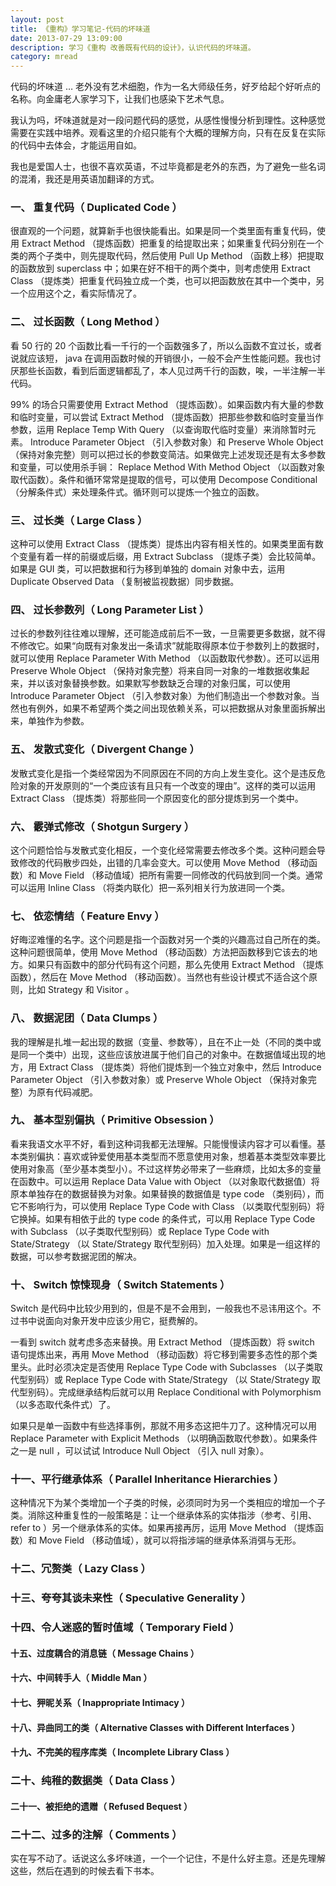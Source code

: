 ```yaml
---
layout: post
title: 《重构》学习笔记-代码的坏味道
date: 2013-07-29 13:09:00
description: 学习《重构 改善既有代码的设计》，认识代码的坏味道。
category: mread
---
```


代码的坏味道 … 老外没有艺术细胞，作为一名大师级任务，好歹给起个好听点的名称。向金庸老人家学习下，让我们也感染下艺术气息。

我认为吗，坏味道就是对一段问题代码的感觉，从感性慢慢分析到理性。这种感觉需要在实践中培养。观看这里的介绍只能有个大概的理解方向，只有在反复在实际的代码中去体会，才能运用自如。

我也是爱国人士，也很不喜欢英语，不过毕竟都是老外的东西，为了避免一些名词的混淆，我还是用英语加翻译的方式。 

### 一、 重复代码（ Duplicated Code ）

很直观的一个问题，就算新手也很快能看出。如果是同一个类里面有重复代码，使用 Extract Method （提炼函数）把重复的给提取出来；如果重复代码分别在一个类的两个子类中，则先提取代码，然后使用 Pull Up Method （函数上移）把提取的函数放到 superclass 中；如果在好不相干的两个类中，则考虑使用 Extract Class （提炼类）把重复代码独立成一个类，也可以把函数放在其中一个类中，另一个应用这个之，看实际情况了。

### 二、 过长函数（ Long Method ）

看 50 行的 20 个函数比看一千行的一个函数强多了，所以么函数不宜过长，或者说就应该短， java 在调用函数时候的开销很小，一般不会产生性能问题。我也讨厌那些长函数，看到后面逻辑都乱了，本人见过两千行的函数，唉，一半注解一半代码。

99% 的场合只需要使用 Extract Method （提炼函数）。如果函数内有大量的参数和临时变量，可以尝试 Extract Method （提炼函数）把那些参数和临时变量当作参数，运用 Replace Temp With Query （以查询取代临时变量）来消除暂时元素。 Introduce Parameter Object （引入参数对象）和 Preserve Whole Object （保持对象完整）则可以把过长的参数变简洁。如果做完上述发现还是有太多参数和变量，可以使用杀手锏： Replace Method With Method Object （以函数对象取代函数）。条件和循环常常是提取的信号，可以使用 Decompose Conditional （分解条件式）来处理条件式。循环则可以提炼一个独立的函数。

### 三、 过长类（ Large Class ）

这种可以使用 Extract Class （提炼类）提炼出内容有相关性的。如果类里面有数个变量有着一样的前缀或后缀，用 Extract Subclass （提炼子类）会比较简单。如果是 GUI 类，可以把数据和行为移到单独的 domain 对象中去，运用 Duplicate Observed Data （复制被监视数据）同步数据。

### 四、 过长参数列（ Long Parameter List ）

过长的参数列往往难以理解，还可能造成前后不一致，一旦需要更多数据，就不得不修改它。如果“向既有对象发出一条请求”就能取得原本位于参数列上的数据时，就可以使用 Replace Parameter With Method （以函数取代参数）。还可以运用 Preserve Whole Object （保持对象完整）将来自同一对象的一堆数据收集起来，并以该对象替换参数。如果默写参数缺乏合理的对象归属，可以使用 Introduce Parameter Object （引入参数对象）为他们制造出一个参数对象。当然也有例外，如果不希望两个类之间出现依赖关系，可以把数据从对象里面拆解出来，单独作为参数。

### 五、 发散式变化（ Divergent Change ）

发散式变化是指一个类经常因为不同原因在不同的方向上发生变化。这个是违反危险对象的开发原则的“一个类应该有且只有一个改变的理由”。这样的类可以运用 Extract Class （提炼类）将那些同一个原因变化的部分提炼到另一个类中。

### 六、 霰弹式修改（ Shotgun Surgery ）

这个问题恰恰与发散式变化相反，一个变化经常需要去修改多个类。这种问题会导致修改的代码散步四处，出错的几率会变大。可以使用 Move Method （移动函数）和 Move Field （移动值域）把所有需要一同修改的代码放到同一个类。通常可以运用 Inline Class （将类内联化）把一系列相关行为放进同一个类。

### 七、 依恋情结（ Feature Envy ）

好晦涩难懂的名字。这个问题是指一个函数对另一个类的兴趣高过自己所在的类。这种问题很简单，使用 Move Method （移动函数）方法把函数移到它该去的地方。如果只有函数中的部分代码有这个问题，那么先使用 Extract Method （提炼函数），然后在 Move Method （移动函数）。当然也有些设计模式不适合这个原则，比如 Strategy 和 Visitor 。

### 八、 数据泥团（ Data Clumps ）

我的理解是扎堆一起出现的数据（变量、参数等），且在不止一处（不同的类中或是同一个类中）出现，这些应该放进属于他们自己的对象中。在数据值域出现的地方，用 Extract Class （提炼类）将他们提炼到一个独立对象中，然后 Introduce Parameter Object （引入参数对象）或 Preserve Whole Object （保持对象完整）为原有代码减肥。

### 九、 基本型别偏执（ Primitive Obsession ）

看来我语文水平不好，看到这种词我都无法理解。只能慢慢读内容才可以看懂。基本类别偏执：喜欢或钟爱使用基本类型而不愿意使用对象，想着基本类型效率要比使用对象高（至少基本类型小）。不过这样势必带来了一些麻烦，比如太多的变量在函数中。可以运用 Replace Data Value with Object （以对象取代数据值）将原本单独存在的数据替换为对象。如果替换的数据值是 type code （类别码），而它不影响行为，可以使用 Replace Type Code with Class （以类取代型别码）将它换掉。如果有相依于此的 type code 的条件式，可以用 Replace Type Code with Subclass （以子类取代型别码）或 Replace Type Code with State/Strategy （以 State/Strategy 取代型别码）加入处理。如果是一组这样的数据，可以参考数据泥团的解决。

### 十、 Switch 惊悚现身（ Switch Statements ）

Switch 是代码中比较少用到的，但是不是不会用到，一般我也不忌讳用这个。不过书中说面向对象开发中应该少用它，挺费解的。

一看到 switch 就考虑多态来替换。用 Extract Method （提炼函数）将 switch 语句提炼出来，再用 Move Method （移动函数）将它移到需要多态性的那个类里头。此时必须决定是否使用 Replace Type Code with Subclasses （以子类取代型别码）或 Replace Type Code with State/Strategy （以 State/Strategy 取代型别码）。完成继承结构后就可以用 Replace Conditional with Polymorphism （以多态取代条件式）了。

如果只是单一函数中有些选择事例，那就不用多态这把牛刀了。这种情况可以用 Replace Parameter with Explicit Methods （以明确函数取代参数）。如果条件之一是 null ，可以试试 Introduce Null Object （引入 null 对象）。

### 十一、平行继承体系（ Parallel Inheritance Hierarchies ）

这种情况下为某个类增加一个子类的时候，必须同时为另一个类相应的增加一个子类。消除这种重复性的一般策略是：让一个继承体系的实体指涉（参考、引用、 refer to ）另一个继承体系的实体。如果再接再厉，运用 Move Method （提炼函数）和 Move Field （移动值域），就可以将指涉端的继承体系消弭与无形。

### 十二、冗赘类（ Lazy Class ）

### 十三、夸夸其谈未来性（ Speculative Generality ）

### 十四、令人迷惑的暂时值域（ Temporary Field ）

#### 十五、过度耦合的消息链（ Message Chains ）

#### 十六、中间转手人（ Middle Man ）

#### 十七、狎昵关系（ Inappropriate Intimacy ）

#### 十八、异曲同工的类（ Alternative Classes with Different Interfaces ）

#### 十九、不完美的程序库类（ Incomplete Library Class ）

### 二十、纯稚的数据类（ Data Class ）

#### 二十一、被拒绝的遗赠（ Refused Bequest ）

### 二十二、过多的注解（ Comments ） 

实在写不动了。话说这么多坏味道，一个一个记住，不是什么好主意。还是先理解这些，然后在遇到的时候去看下书本。
